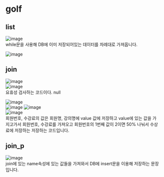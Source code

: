 # golf
## list
![image](https://user-images.githubusercontent.com/97486359/207213708-ce581a31-440f-4148-ad0c-07c2559d32d1.png)  
while문을 사용해 DB에 이미 저장되어있는 데이터를 차례대로 가져옵니다. 
  
![image](https://user-images.githubusercontent.com/97486359/207213991-10ae1053-3429-4d41-a3ba-552e055440fb.png)
## join

![image](https://user-images.githubusercontent.com/97486359/207215154-0db74110-a96d-4f8b-9333-df17e687cbf7.png)  
![image](https://user-images.githubusercontent.com/97486359/207215183-870bf14d-1cf2-4004-b891-05fc360a6475.png)  
요휴성 검사하는 코드이다. null

![image](https://user-images.githubusercontent.com/97486359/207214355-c2f7537a-d3a6-4088-a186-8ec03b552219.png)   
![image](https://user-images.githubusercontent.com/97486359/207214712-afa0d6fe-1bb8-484e-baad-10592fe2e0e9.png)
![image](https://user-images.githubusercontent.com/97486359/207215057-d5058fad-4a7c-4e8f-bf2f-4d32583b8c02.png)  
![image](https://user-images.githubusercontent.com/97486359/207214952-9f52e487-539a-4c5a-b12f-3593c63aaf5e.png)   
회원번호, 수강료의 값은 회원명, 강의명에 value 값에 저장하고 value에 있는 값을 가지고가서 회원번호, 수강료를 가져오고 회원번호의 1번째 값이 2이면 50% 나눠서 수상료에 저장하는  저장하는 코드입니다.

## join_p

![image](https://user-images.githubusercontent.com/97486359/207753447-057184af-9dd0-4208-aebd-30cc1225936f.png)  
join에 있는 name속성에 있는 값들을 가져와서 DB에 insert문을 이용해 저장하는 문장입니다.
